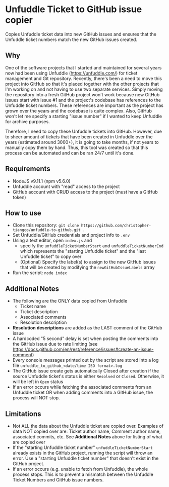 # Unfuddle Ticket to GitHub issue copier
Copies Unfuddle ticket data into new GitHub issues and ensures that the Unfuddle ticket numbers match the new GitHub issues created.

## Why
One of the software projects that I started and maintained for several years now had been using Unfuddle (https://unfuddle.com/) for ticket management and Git repository.
Recently, there's been a need to move this project into GitHub so that it's placed together with the other projects that I'm working on and not having to use two separate services.
Simply moving the repository into a fresh GitHub project won't work because new GitHub issues start with issue #1 and the project's codebase has references to the Unfuddle ticket numbers. These references are important as the project has grown over the years and the codebase is quite complex. Also, GitHub won't let me specify a starting "issue number" if I wanted to keep Unfuddle for archive purposes.

Therefore, I need to copy these Unfuddle tickets into GitHub. However, due to sheer amount of tickets that have been created in Unfuddle over the years (estimated around 3000+), it is going to take months, if not years to manually copy them by hand. Thus, this tool was created so that this process can be automated and can be ran 24/7 until it's done.

## Requirements
- NodeJS v9.11.1 (npm v5.6.0)
- Unfuddle account with "read" access to the project
- GitHub account with CRUD access to the project (must have a GitHub token)

## How to use
- Clone this repository: `git clone https://github.com/christopher-tiangco/unfuddle-to-github.git .`
- Set Unfuddle/GitHub credentials and project info to `.env`
- Using a text editor, open `index.js` and 
  - specify the `unfuddleTicketNumberStart` and `unfuddleTicketNumberEnd` which represents the "starting Unfuddle ticket" and the "last Unfuddle ticket" to copy over
  - (Optional) Specify the label(s) to assign to the new GitHub issues that will be created by modifying the `newGitHubIssueLabels` array
- Run the script: `node index`

## Additional Notes
- The following are the ONLY data copied from Unfuddle
  - Ticket name
  - Ticket description
  - Associated comments
  - Resolution description
- **Resolution descriptions** are added as the LAST comment of the GitHub issue
- A hardcoded "5 second" delay is set when posting the comments into the GitHub issue due to rate limiting (see https://docs.github.com/en/rest/reference/issues#create-an-issue-comment)
- Every console messages printed out by the script are stored into a log file `unfuddle_to_github_<date/time ISO format>.log`
- The GitHub issue create gets automatically Closed after creation if the source Unfuddle ticket's status is either `Resolved` or `Closed`. Otherwise, it will be left in `Open` status
- If an error occurs while fetching the associated comments from an Unfuddle ticket OR when adding comments into a GitHub issue, the process will NOT stop.

## Limitations
- Not ALL the data about the Unfuddle ticket are copied over. Examples of data NOT copied over are: Ticket author name, Comment author name, associated commits, etc. See **Additional Notes** above for listing of what are copied over
- If the "starting Unfuddle ticket number" `unfuddleTicketNumberStart` already exists in the GitHub project, running the script will throw an error. Use a "starting Unfuddle ticket number" that doesn't exist in the GitHub project.
- If an error occurs (e.g. unable to fetch from Unfuddle), the whole process stops. This is to prevent a mismatch between the Unfuddle Ticket Numbers and GitHub issue numbers.
